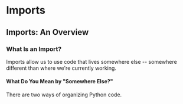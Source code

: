 # Imports

## Imports: An Overview

### What Is an Import?
Imports allow us to use code that lives somewhere else -- somewhere different than where we're currently working. 

#### What Do You Mean by "Somewhere Else?"
There are two ways of organizing Python code.
##### 

<!--stackedit_data:
eyJoaXN0b3J5IjpbMTMxODgzNzgzNiwxODExOTcyOTUwLDQ3Mz
YyMTE0M119
-->